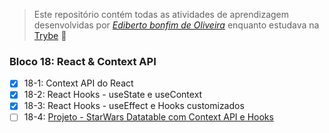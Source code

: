 > Este repositório contém todas as atividades de aprendizagem desenvolvidas por _[Ediberto bonfim de Oliveira](https://www.linkedin.com/in/ediberto-b-oliveira-872926178/)_ enquanto estudava na [Trybe](https://www.betrybe.com/) :rocket:

### Bloco 18: React & Context API

 - [x] 18-1: Context API do React
 - [x] 18-2: React Hooks - useState e useContext
 - [x] 18-3: React Hooks - useEffect e Hooks customizados
 - [ ] 18-4: [Projeto - StarWars Datatable com Context API e Hooks]()
